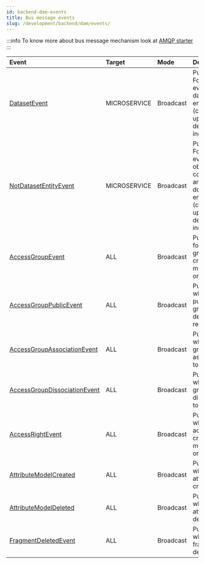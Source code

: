 ```yaml
---
id: backend-dam-events
title: Bus message events
slug: /development/backend/dam/events/
---
```




:::info
To know more about bus message mechanism look at [AMQP starter](../../framework/starters/amqp/)
:::

 | Event    | Target   | Mode    | Description     |
 | :----    | :----    | :------ | :-----------    |
 | [DatasetEvent](https://github.com/RegardsOss/regards-dam/blob/master/dam-domain/src/main/java/fr/cnes/regards/modules/dam/domain/entities/event/DatasetEvent.java) | MICROSERVICE | Broadcast | Published For each event on a dataset entity (create, update, delete, index, error) |
 | [NotDatasetEntityEvent](https://github.com/RegardsOss/regards-dam/blob/master/dam-domain/src/main/java/fr/cnes/regards/modules/dam/domain/entities/event/NotDatasetEntityEvent.java) | MICROSERVICE | Broadcast | Published For each event on object, collection and document entities (create, update, delete, index, error) |
 | [AccessGroupEvent](https://github.com/RegardsOss/regards-dam/blob/master/dam-domain/src/main/java/fr/cnes/regards/modules/dam/domain/dataaccess/accessgroup/event/AccessGroupEvent.java) | ALL | Broadcast | Published for user group creation, modification or deletion |
 | [AccessGroupPublicEvent](https://github.com/RegardsOss/regards-dam/blob/master/dam-domain/src/main/java/fr/cnes/regards/modules/dam/domain/dataaccess/accessgroup/event/AccessGroupPublicEvent.java) | ALL | Broadcast | Published when a public group is defined or removed |
 | [AccessGroupAssociationEvent](https://github.com/RegardsOss/regards-dam/blob/master/dam-domain/src/main/java/fr/cnes/regards/modules/dam/domain/dataaccess/accessgroup/event/AccessGroupAssociationEvent.java) | ALL | Broadcast | Published when a group is associated to a user |
 | [AccessGroupDissociationEvent](https://github.com/RegardsOss/regards-dam/blob/master/dam-domain/src/main/java/fr/cnes/regards/modules/dam/domain/dataaccess/accessgroup/event/AccessGroupDissociationEvent.java) | ALL | Broadcast | Published when a group is dissociated to a user |
  | [AccessRightEvent](https://github.com/RegardsOss/regards-dam/blob/master/dam-domain/src/main/java/fr/cnes/regards/modules/dam/domain/dataaccess/accessright/event/AccessRightEvent.java) | ALL | Broadcast | Published when for access right creation, modification or deletion |
 | [AttributeModelCreated](https://github.com/RegardsOss/regards-dam/blob/master/dam-domain/src/main/java/fr/cnes/regards/modules/dam/domain/models/event/AttributeModelCreated.java) | ALL | Broadcast | Published when an attribute is created |
 | [AttributeModelDeleted](https://github.com/RegardsOss/regards-dam/blob/master/dam-domain/src/main/java/fr/cnes/regards/modules/dam/domain/models/event/AttributeModelDeleted.java) | ALL | Broadcast | Published when an attribute is deleted |
 | [FragmentDeletedEvent](https://github.com/RegardsOss/regards-dam/blob/master/dam-domain/src/main/java/fr/cnes/regards/modules/dam/domain/models/event/FragmentDeletedEvent.java) | ALL | Broadcast | Published when a fragment is deleted |

